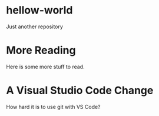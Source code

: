 # hellow-world
Just another repository

# More Reading
Here is some more stuff to read.

# A Visual Studio Code Change
How hard it is to use git with VS Code?